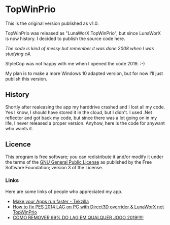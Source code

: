 # TopWinPrio

This is the original version published as v1.0.

TopWinPrio was released as "LunaWorX TopWinPrio", but since LunaWorX is now history. I decided to publish the source code here.

*The code is kind of messy but remember it was done 2008 when I was studying c#.*

StyleCop was not happy with me when I opened the code 2019.
:-)

My plan is to make a more Windows 10 adapted version, but for now I'll just publish this version.

## History
Shortly after realeasing the app my harddrive crashed and I lost all my code. Yes I know, I should have stored it in the cloud, but I didn't.
I used .Net reflector and got back my code, but since there was a lot going on in my life, I never released a proper version.
Anyhow, here is the code for anywant who wants it.

## Licence
This program is free software; you can redistribute it and/or modify it under the terms of the [GNU General Public License](LICENSE.txt "GNU General Public License") as published by the Free Software Foundation; version 3 of the License.

### Links
Here are some links of people who appreciated my app.

* [Make your Apps run faster - Tekzilla](https://www.youtube.com/watch?v=Epc7vHYW0TQ "Make your Apps run faster - Tekzilla")
* [How to fix PES 2014 LAG on PC with Direct3D overrider & LunaWorX net TopWinPrio](https://www.youtube.com/watch?v=hPZY27HC8o8 "How to fix PES 2014 LAG on PC with Direct3D overrider & LunaWorX net TopWinPrio")
* [COMO REMOVER 99% DO LAG EM QUALQUER JOGO 2019!!!!!](https://www.youtube.com/watch?v=hDvI0EmO4qc "COMO REMOVER 99% DO LAG EM QUALQUER JOGO 2019!!!!!")
